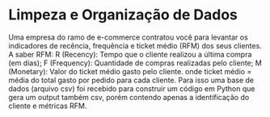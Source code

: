 # Limpeza e Organização de Dados
Uma empresa do ramo de e-commerce contratou você para levantar os
indicadores de recência, frequência e ticket médio (RFM) dos seus clientes.
A saber RFM:
R (Recency): Tempo que o cliente realizou a última compra (em dias);
F (Frequency): Quantidade de compras realizadas pelo cliente;
M (Monetary): Valor do ticket médio gasto pelo cliente.
onde ticket médio = média do total gasto por pedido para cada cliente.
Para isso uma base de dados (arquivo csv) foi recebido para construir
um código em Python que gera um output também csv, porém contendo apenas a
identificação do cliente e métricas RFM.
